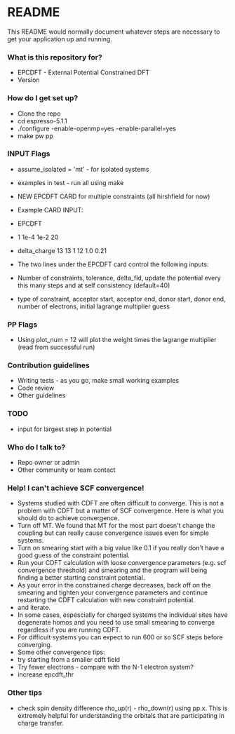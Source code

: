 # README #

This README would normally document whatever steps are necessary to get your application up and running.

### What is this repository for? ###

* EPCDFT - External Potential Constrained DFT
* Version 

### How do I get set up? ###

* Clone the repo
* cd espresso-5.1.1
* ./configure -enable-openmp=yes -enable-parallel=yes
* make pw pp

### INPUT Flags ###
* assume_isolated = 'mt' - for isolated systems
* examples in test - run all using make
* NEW EPCDFT CARD for multiple constraints (all hirshfield for now)

* Example CARD INPUT:

* EPCDFT
* 1 1e-4 1e-2 20
* delta_charge 13 13 1 12 1.0 0.21

* The two lines under the EPCDFT card control the following inputs:
* Number of constraints, tolerance, delta_fld, update the potential every this many steps and at self consistency (default=40)
* type of constraint, acceptor start, acceptor end, donor start, donor end, number of electrons, initial lagrange multiplier guess

### PP Flags ###
* Using plot_num = 12 will plot the weight times the lagrange multiplier (read from successful run)

### Contribution guidelines ###

* Writing tests - as you go, make small working examples
* Code review
* Other guidelines

### TODO ###

* input for largest step in potential

### Who do I talk to? ###

* Repo owner or admin
* Other community or team contact


### Help! I can't achieve SCF convergence! ###

* Systems studied with CDFT are often difficult to converge. This is not a problem with CDFT but a matter of SCF convergence. Here is what you should do to achieve convergence.
* Turn off MT. We found that MT for the most part doesn't change the coupling but can really cause convergence issues even for simple systems.
* Turn on smearing start with a big value like 0.1 if you really don't have a good guess of the constraint potential.
* Run your CDFT calculation with loose convergence parameters (e.g. scf convergence threshold) and smearing and the program will being finding a better starting constraint potential.
* As your error in the constrained charge decreases, back off on the smearing and tighten your convergence parameters and continue restarting the CDFT calculation with new constraint potential.
* and iterate.
* In some cases, espescially for charged systems the individual sites have degenerate homos and you need to use small smearing to converge regardless if you are running CDFT.
* For difficult systems you can expect to run 600 or so SCF steps before converging. 
* Some other convergence tips: 
* try starting from a smaller cdft field
* Try fewer electrons - compare with the N-1 electron system?
* increase epcdft_thr

### Other tips ###
* check spin density difference  rho_up(r) - rho_down(r) using pp.x. This is extremely helpful for understanding the orbitals that are participating in charge transfer.